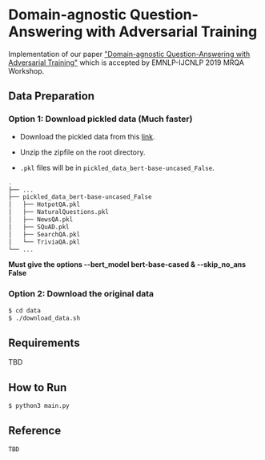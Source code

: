 # Domain-agnostic Question-Answering with Adversarial Training

Implementation of our paper ["Domain-agnostic Question-Answering with Adversarial Training"](null) which is accepted by EMNLP-IJCNLP 2019 MRQA Workshop.

## Data Preparation

### Option 1: Download pickled data (Much faster)

- Download the pickled data from this [link](https://drive.google.com/open?id=150ZzHpjo_ddeCICIOwXso6VRk2FoZ383).

- Unzip the zipfile on the root directory.

- `.pkl` files will be in `pickled_data_bert-base-uncased_False`.

```bash
.
├── ...
├── pickled_data_bert-base-uncased_False
│   ├── HotpotQA.pkl
│   ├── NaturalQuestions.pkl
│   ├── NewsQA.pkl
│   ├── SQuAD.pkl
│   ├── SearchQA.pkl
│   └── TriviaQA.pkl
└── ...
```

**Must give the options --bert_model bert-base-cased & --skip_no_ans False**

### Option 2: Download the original data

```bash
$ cd data
$ ./download_data.sh
```

## Requirements

TBD

## How to Run

```python
$ python3 main.py
```

## Reference

```
TBD
```

